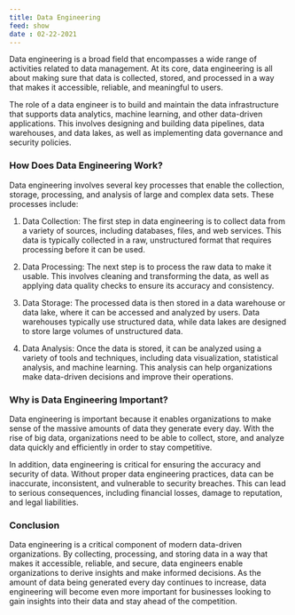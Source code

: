 ```yaml
---
title: Data Engineering
feed: show
date : 02-22-2021
---
```

Data engineering is a broad field that encompasses a wide range of activities related to data management. At its core, data engineering is all about making sure that data is collected, stored, and processed in a way that makes it accessible, reliable, and meaningful to users.

The role of a data engineer is to build and maintain the data infrastructure that supports data analytics, machine learning, and other data-driven applications. This involves designing and building data pipelines, data warehouses, and data lakes, as well as implementing data governance and security policies.

### How Does Data Engineering Work?

Data engineering involves several key processes that enable the collection, storage, processing, and analysis of large and complex data sets. These processes include:

1.  Data Collection: The first step in data engineering is to collect data from a variety of sources, including databases, files, and web services. This data is typically collected in a raw, unstructured format that requires processing before it can be used.
    
2.  Data Processing: The next step is to process the raw data to make it usable. This involves cleaning and transforming the data, as well as applying data quality checks to ensure its accuracy and consistency.
    
3.  Data Storage: The processed data is then stored in a data warehouse or data lake, where it can be accessed and analyzed by users. Data warehouses typically use structured data, while data lakes are designed to store large volumes of unstructured data.
    
4.  Data Analysis: Once the data is stored, it can be analyzed using a variety of tools and techniques, including data visualization, statistical analysis, and machine learning. This analysis can help organizations make data-driven decisions and improve their operations.
    

### Why is Data Engineering Important?

Data engineering is important because it enables organizations to make sense of the massive amounts of data they generate every day. With the rise of big data, organizations need to be able to collect, store, and analyze data quickly and efficiently in order to stay competitive.

In addition, data engineering is critical for ensuring the accuracy and security of data. Without proper data engineering practices, data can be inaccurate, inconsistent, and vulnerable to security breaches. This can lead to serious consequences, including financial losses, damage to reputation, and legal liabilities.

### Conclusion

Data engineering is a critical component of modern data-driven organizations. By collecting, processing, and storing data in a way that makes it accessible, reliable, and secure, data engineers enable organizations to derive insights and make informed decisions. As the amount of data being generated every day continues to increase, data engineering will become even more important for businesses looking to gain insights into their data and stay ahead of the competition.